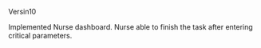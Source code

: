 Versin10

Implemented Nurse dashboard. Nurse able to finish the task after entering critical parameters.



